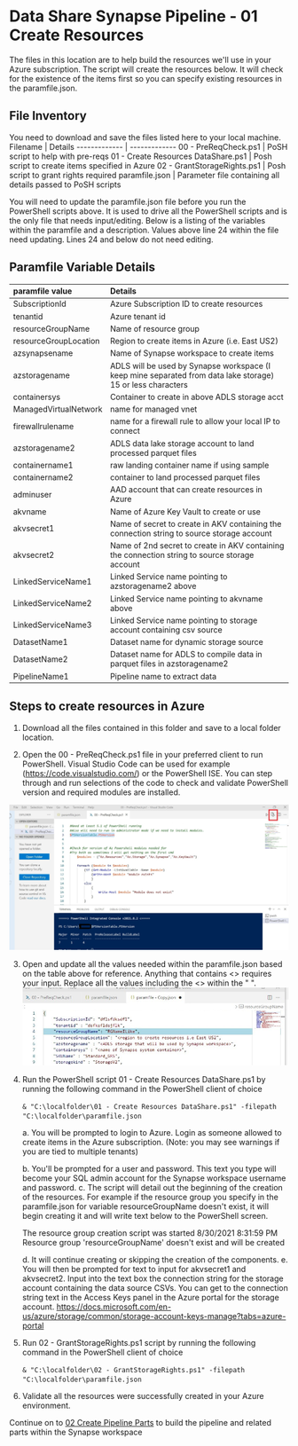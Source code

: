 # Data Share Synapse Pipeline - 01 Create Resources

The files in this location are to help build the resources we'll use in your Azure subscription.  The script will create the resources below.  It will check for the existence of the items first so you can specify existing resources in the paramfile.json.  

## File Inventory
You need to download and save the files listed here to your local machine.  
Filename  | Details
------------- | -------------
00 - PreReqCheck.ps1  | PoSH script to help with pre-reqs
01 - Create Resources DataShare.ps1  | Posh script to create items specified in Azure
02 - GrantStorageRights.ps1 | Posh script to grant rights required 
paramfile.json | Parameter file containing all details passed to PoSH scripts 

You will need to update the paramfile.json file before you run the PowerShell scripts above.  It is used to drive all the PowerShell scripts and is the only file that needs input/editing.  Below is a listing of the variables within the paramfile and a description.  Values above line 24 within the file need updating.  Lines 24 and below do not need editing. 

## Paramfile Variable Details
paramfile value | Details
| :--- | :--- 
SubscriptionId | Azure Subscription ID to create resources
tenantid | Azure tenant id 
resourceGroupName | Name of resource group 
resourceGroupLocation | Region to create items in Azure (i.e. East US2)
azsynapsename | Name of Synapse workspace to create items 
azstoragename | ADLS will be used by Synapse workspace (I keep mine separated from data lake storage) 15 or less characters
containersys | Container to create in above ADLS storage acct
ManagedVirtualNetwork | name for managed vnet 
firewallrulename | name for a firewall rule to allow your local IP to connect 
azstoragename2 | ADLS data lake storage account to land processed parquet files 
containername1 | raw landing container name if using sample 
containername2 | container to land processed parquet files 
adminuser | AAD account that can create resources in Azure 
akvname | Name of Azure Key Vault to create or use 
akvsecret1 | Name of secret to create in AKV containing the connection string to source storage account 
akvsecret2 | Name of 2nd secret to create in AKV containing the connection string to source storage account 
LinkedServiceName1 | Linked Service name pointing to azstoragename2 above
LinkedServiceName2 | Linked Service name pointing to akvname above
LinkedServiceName3 | Linked Service name pointing to storage account containing csv source
DatasetName1 | Dataset name for dynamic storage source
DatasetName2 | Dataset name for ADLS to compile data in parquet files in azstoragename2
PipelineName1 | Pipeline name to extract data

## Steps to create resources in Azure  

1. Download all the files contained in this folder and save to a local folder location.  

2. Open the 00 - PreReqCheck.ps1 file in your preferred client to run PowerShell.  Visual Studio Code can be used for example (https://code.visualstudio.com/) or the PowerShell ISE.  You can step through and run selections of the code to check and validate PowerShell version and required modules are installed.
  
![alt text](https://github.com/hfoley/EDU/blob/master/images/VSCodeRunSelection.jpg?raw=true)

3. Open and update all the values needed within the paramfile.json based on the table above for reference.  Anything that contains <> requires your input.  Replace all the values including the <> within the " ".  
	![alt text](https://github.com/hfoley/EDU/blob/master/images/EditingParamFile.jpg?raw=true)
4.  Run the PowerShell script 01 - Create Resources DataShare.ps1 by running the following command in the PowerShell client of choice

	`& "C:\localfolder\01 - Create Resources DataShare.ps1" -filepath "C:\localfolder\paramfile.json`
	
	a. You will be prompted to login to Azure.  Login as someone allowed to create items in the Azure subscription. (Note: you may see warnings if you are tied to multiple tenants) 
	
	b. You'll be prompted for a user and password.  This text you type will become your SQL admin account for the Synapse workspace username and password. 
		<insert pic>
	c. The script will detail out the beginning of the creation of the resources.  For example if the resource group you specify in the paramfile.json for variable resourceGroupName doesn't exist, it will begin creating it and will write text below to the PowerShell screen.  
			
	The resource group creation script was started  8/30/2021 8:31:59 PM
	Resource group 'resourceGroupName' doesn't exist and will be created
	
	d. It will continue creating or skipping the creation of the components. 
	e. You will then be prompted for text to input for akvsecret1 and akvsecret2.  Input into the text box the connection string for the storage account containing the data source CSVs.  You can get to the connection string text in the Access Keys panel in the Azure portal for the storage account.  https://docs.microsoft.com/en-us/azure/storage/common/storage-account-keys-manage?tabs=azure-portal  



5.  Run 02 - GrantStorageRights.ps1 script by running the following command in the PowerShell client of choice

	`& "C:\localfolder\02 - GrantStorageRights.ps1" -filepath "C:\localfolder\paramfile.json`

6.  Validate all the resources were successfully created in your Azure environment.  

Continue on to [02 Create Pipeline Parts](https://github.com/hfoley/DataSharePipeline/tree/main/02%20Create%20Pipeline%20Parts) to build the pipeline and related parts within the Synapse workspace 

